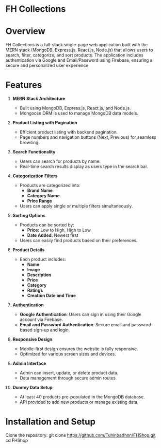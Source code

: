 # FH Collections

# Overview

FH Collections is a full-stack single-page web application built with the MERN stack (MongoDB, Express.js, React.js, Node.js) that allows users to search, filter, categorize, and sort products. The application includes authentication via Google and Email/Password using Firebase, ensuring a secure and personalized user experience.

# Features

1. **MERN Stack Architecture**

   - Built using MongoDB, Express.js, React.js, and Node.js.
   - Mongoose ORM is used to manage MongoDB data models.

2. **Product Listing with Pagination**

   - Efficient product listing with backend pagination.
   - Page numbers and navigation buttons (Next, Previous) for seamless browsing.

3. **Search Functionality**

   - Users can search for products by name.
   - Real-time search results display as users type in the search bar.

4. **Categorization Filters**

   - Products are categorized into:
     - **Brand Name**
     - **Category Name**
     - **Price Range**
   - Users can apply single or multiple filters simultaneously.

5. **Sorting Options**

   - Products can be sorted by:
     - **Price:** Low to High, High to Low
     - **Date Added:** Newest first
   - Users can easily find products based on their preferences.

6. **Product Details**

   - Each product includes:
     - **Name**
     - **Image**
     - **Description**
     - **Price**
     - **Category**
     - **Ratings**
     - **Creation Date and Time**

7. **Authentication**

   - **Google Authentication**: Users can sign in using their Google account via Firebase.
   - **Email and Password Authentication**: Secure email and password-based sign-up and login.

8. **Responsive Design**

   - Mobile-first design ensures the website is fully responsive.
   - Optimized for various screen sizes and devices.

9. **Admin Interface**

   - Admin can insert, update, or delete product data.
   - Data management through secure admin routes.

10. **Dummy Data Setup**
    - At least 40 products pre-populated in the MongoDB database.
    - API provided to add new products or manage existing data.

# Installation and Setup

Clone the repository:
git clone https://github.com/Tuhinbadhon/FHShop.git
cd FHShop
